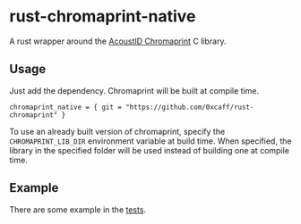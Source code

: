 # rust-chromaprint-native

A rust wrapper around the [AcoustID Chromaprint][chromaprint] C library.

## Usage

Just add the dependency. Chromaprint will be built at compile time.

    chromaprint_native = { git = "https://github.com/0xcaff/rust-chromaprint" }

To use an already built version of chromaprint, specify the
`CHROMAPRINT_LIB_DIR` environment variable at build time. When specified, the
library in the specified folder will be used instead of building one at
compile time.

## Example

There are some example in the [tests].

[tests]: ./src/tests.rs
[chromaprint]: https://acoustid.org/chromaprint
